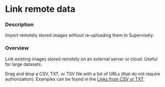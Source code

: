 # Link remote data

### Description

Import remotely stored images without re-uploading them to Supervisely.

### Overview

Link existing images stored remotely on an external server or cloud. Useful for large datasets.

Drag and drop a CSV, TXT, or TSV file with a list of URLs (that do not require authorization). Examples can be found in the <a href=https://docs.supervisely.com/import-and-export/import/supported-annotation-formats/images/csv data-modal-href="https://raw.githubusercontent.com/supervisely-ecosystem/import-wizard-docs/master/converter_docs/images/csv.md" data-key="sly-open-modal" data-modal-event="open-md-modal" >Links from CSV or TXT</a>.
